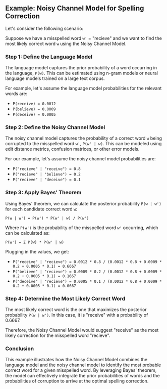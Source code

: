 ## Example: Noisy Channel Model for Spelling Correction

Let's consider the following scenario:

Suppose we have a misspelled word `w'` = "recieve" and we want to find the most likely correct word `w` using the Noisy Channel Model.

### Step 1: Define the Language Model
The language model captures the prior probability of a word occurring in the language, `P(w)`. This can be estimated using n-gram models or neural language models trained on a large text corpus.

For example, let's assume the language model probabilities for the relevant words are:
- `P(receive) = 0.0012`
- `P(believe) = 0.0009`
- `P(deceive) = 0.0005`

### Step 2: Define the Noisy Channel Model
The noisy channel model captures the probability of a correct word `w` being corrupted to the misspelled word `w'`, `P(w' | w)`. This can be modeled using edit distance metrics, confusion matrices, or other error models.

For our example, let's assume the noisy channel model probabilities are:
- `P("recieve" | "receive") = 0.8`
- `P("recieve" | "believe") = 0.2`
- `P("recieve" | "deceive") = 0.1`

### Step 3: Apply Bayes' Theorem
Using Bayes' theorem, we can calculate the posterior probability `P(w | w')` for each candidate correct word `w`:

`P(w | w') = P(w') * P(w' | w) / P(w')`

Where `P(w')` is the probability of the misspelled word `w'` occurring, which can be calculated as:

`P(w') = Σ P(w) * P(w' | w)`

Plugging in the values, we get:

- `P("receive" | "recieve") = 0.0012 * 0.8 / (0.0012 * 0.8 + 0.0009 * 0.2 + 0.0005 * 0.1) = 0.6667`
- `P("believe" | "recieve") = 0.0009 * 0.2 / (0.0012 * 0.8 + 0.0009 * 0.2 + 0.0005 * 0.1) = 0.1667`
- `P("deceive" | "recieve") = 0.0005 * 0.1 / (0.0012 * 0.8 + 0.0009 * 0.2 + 0.0005 * 0.1) = 0.0667`

### Step 4: Determine the Most Likely Correct Word
The most likely correct word is the one that maximizes the posterior probability `P(w | w')`. In this case, it is "receive" with a probability of 0.6667.

Therefore, the Noisy Channel Model would suggest "receive" as the most likely correction for the misspelled word "recieve".

### Conclusion
This example illustrates how the Noisy Channel Model combines the language model and the noisy channel model to identify the most probable correct word for a given misspelled word. By leveraging Bayes' theorem, the model can effectively integrate the prior probabilities of words and the probabilities of corruption to arrive at the optimal spelling correction.
